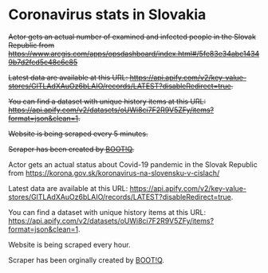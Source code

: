# Coronavirus stats in Slovakia

~~Actor gets an actual number of examined and infected people in the Slovak Republic from https://www.arcgis.com/apps/opsdashboard/index.html#/5fe83e34abc14349b7d2fcd5c48c6c85~~

~~Latest data are available at this URL: https://api.apify.com/v2/key-value-stores/GlTLAdXAuOz6bLAIO/records/LATEST?disableRedirect=true.~~

~~You can find a dataset with unique history items at this URL: https://api.apify.com/v2/datasets/oUWi8ci7F2R9V5ZFy/items?format=json&clean=1.~~

~~Website is being scraped every 5 minutes.~~

~~Scraper has been created by [BOOT!Q](https://bootiq.io/).~~

Actor gets an actual status about Covid-19 pandemic in the Slovak Republic from https://korona.gov.sk/koronavirus-na-slovensku-v-cislach/

Latest data are available at this URL: https://api.apify.com/v2/key-value-stores/GlTLAdXAuOz6bLAIO/records/LATEST?disableRedirect=true.

You can find a dataset with unique history items at this URL: https://api.apify.com/v2/datasets/oUWi8ci7F2R9V5ZFy/items?format=json&clean=1.

Website is being scraped every hour.

Scraper has been orginally created by [BOOT!Q](https://bootiq.io/).
